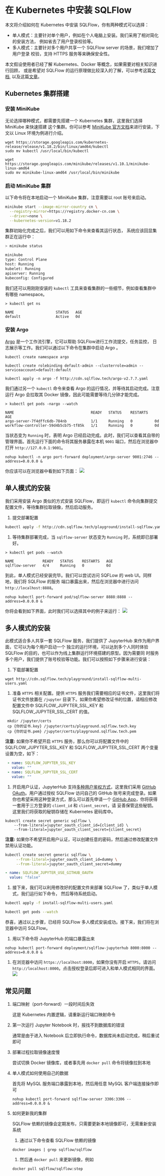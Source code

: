 # 在 Kubernetes 中安装 SQLFlow

本文将介绍如何在 Kubernetes 中安装 SQLFlow，你有两种模式可以选择：

* 单人模式：主要针对单个用户，例如在个人电脑上安装。我们采用了相对简化的安装方法，
    例如省去了用户登录校验等。
* 多人模式：主要针对多个用户共享一个 SQLFlow server 的场景，我们增加了用户登录
    校验，支持 HTTPS 服务等来确保安全性。

本文假设使用者已经了解 Kubernetes、Docker 等概念，如果需要对相关知识进行回顾，
或是希望对 SQLFlow 的运行原理做比较深入的了解，可以参考这篇[文档](develop_tutorial.cn.md),
以及这篇[文章](https://zhuanlan.zhihu.com/p/258104727)。

## Kubernetes 集群搭建

### 安装 MiniKube

无论选择哪种模式，都需要先搭建一个 Kubernetes 集群，这里我们选择 MiniKube 来快速搭建
这个集群。你可以参考 [MiniKube 官方文档](https://minikube.sigs.k8s.io/docs/start/)来进行安装，下文以 Linux 环境为例进行介绍。

```
wget https://storage.googleapis.com/kubernetes-release/release/v1.18.2/bin/linux/amd64/kubectl
sudo mv kubectl /usr/local/bin/kubectl

wget https://storage.googleapis.com/minikube/releases/v1.10.1/minikube-linux-amd64
sudo mv minikube-linux-amd64 /usr/local/bin/minikube
```

### 启动 MiniKube 集群
以下命令将在本地启动一个 MiniKube 集群，注意需要以 root 账号来启动。

```bash
minikube start --image-mirror-country cn \
  --registry-mirror=https://registry.docker-cn.com \
  --driver=none \
  --kubernetes-version=v1.18.2
```

集群初始化完成之后，我们可以用如下命令来查看其运行状态， 系统应该回显集群正在运行中：

```bash
> minikube status

minikube
type: Control Plane
host: Running
kubelet: Running
apiserver: Running
kubeconfig: Configured
```

我们还可以用刚刚安装的 `kubectl` 工具来查看集群的一些细节，例如查看集群中有哪些 namespace。
```
> kubectl get ns

NAME                   STATUS   AGE
default                Active   0d
```

### 安装 Argo

[Argo](https://argoproj.github.io/projects/argo/) 是一个工作流引擎，它可以帮助 SQLFlow进行工作流提交，任务监控，
日志展示等工作。我们可以通过以下命令在集群中启动 Argo 。
```
kubectl create namespace argo

kubectl create rolebinding default-admin --clusterrole=admin --serviceaccount=default:default

kubectl apply -n argo -f http://cdn.sqlflow.tech/argo-v2.7.7.yaml
```

我们通过另一个 `kubectl` 命令来查看 Argo 的运行情况，并等待其启动完成。注意运行 Argo 会拉取其
Docker 镜像，因此可能需要等待几分钟才能完成。
```
> kubectl get pods -nargo --watch

NAME                                   READY   STATUS    RESTARTS   AGE
argo-server-7f4dffc6db-784nb           1/1     Running   0          0d
workflow-controller-59d4b5cb75-tf85k   1/1     Running   0          0d
```
当状态变为 `Running` 时，表明 Argo 已经启动完成。此时，我们可以查看其自带的管理界面。首先运行下面的命令将其服务暴露在本机 `9001` 端口，然后在浏览器中打开 `http://127.0.0.1:9001`。
```
nohup kubectl -n argo port-forward deployment/argo-server 9001:2746 --address=0.0.0.0 &
```
你应该可以在浏览器中看到如下页面：
![](figures/playground_argo_ui.jpg)

## 单人模式的安装

我们采用安装 Argo 类似的方式安装 SQLFlow，即运行 `kubectl` 命令向集群提交配置文件，等待集群拉取镜像，然后启动服务。

1. 提交部署配置
```bash
kubectl apply -f http://cdn.sqlflow.tech/playground/install-sqlflow.yaml
```

1. 等待集群部署完成，当 `sqlflow-server` 状态变为 `Running` 时，系统即已部署好。
```
> kubectl get pods --watch

NAME             READY   STATUS    RESTARTS   AGE
sqlflow-server   4/4     Running   0          0d
```

到此，单人模式已经安装完毕。我们可以尝试访问 SQFLow 的 web UI。同样地，我们将 SQLFlow 的服务
端口暴露出来，然后在浏览器中进行访问 `http://localhost:8888`。

```
nohup kubectl port-forward pod/sqlflow-server 8888:8888 --address=0.0.0.0 &
```
你将会看到如下界面，此时我们可以选择其中的例子来运行：
![](figures/playground_tutorial_list.jpg)

## 多人模式的安装

此模式适合多人共享一套 SQLFlow 服务，我们提供了 JupyterHub 来作为用户界面，它可以为每个用户启动一个
独立的运行环境，可以达到多个人同时体验 SQLFlow 的目的，也可以作为线上集群运行环境搭建的原型。因为需要同
时服务多个用户，我们提供了账号校验等功能。我们可以按照如下步骤来进行安装：

1. 下载部署配置
```
wget http://cdn.sqlflow.tech/playground/install-sqlflow-multi-users.yaml
```

1. 准备 `HTTPS` 相关配置。提供 `HTTPS` 服务我们需要相应的证书文件，这里我们将证书文件放置在
`/jupyter` 目录下。如果你希望修改证书的位置，请相应修改配置文件中 SQLFLOW_JUPYTER_SSL_KEY
和 SQLFLOW_JUPYTER_SSL_CERT 的值。

```
 mkdir /jupyter/certs
 cp {你的证书.key} /jupyter/certs/playground.sqlflow.tech.key
 cp {你的证书.pem} /jupyter/certs/playground.sqlflow.tech.pem
```
**注意:** 如果你不希望开启 `HTTPS` 服务，那么你可以将配置文件中的SQLFLOW_JUPYTER_SSL_KEY 
和 SQLFLOW_JUPYTER_SSL_CERT 两个变量设置为空，如下：

```yaml
 - name: SQLFLOW_JUPYTER_SSL_KEY
   value: ""
 - name: SQLFLOW_JUPYTER_SSL_CERT
   value: ""
```
1. 开启用户认证，JupyterHub 支持[多种用户鉴权方式](https://jupyterhub.readthedocs.io/en/stable/reference/authenticators.html)，这里我们采用 [GitHub OAuth](https://oauthenticator.readthedocs.io/en/latest/getting-started.html#github-setup)。用户通过授权 SQLFlow 访问自己的 GitHub 账号来完成登录。如果你也希望采用这种登录方式，那么可以首先申请一个 [GitHub App](https://github.com/settings/applications/new)，你将获得一套用于三方登录的 `client_id` 和 `client_secret`，请
妥善保管这些秘钥。这里我们将获取的秘钥存储在 Kubernetes 密码库中。
```
kubectl create secret generic sqlflow \
    --from-literal=jupyter_oauth_client_id={client_id} \
    --from-literal=jupyter_oauth_client_secret={client_secret}
```

**注意:** 如果你不希望开启用户认证，可以创建任意的密码，然后通过修改配置文件禁用认证功能。

```bash
kubectl create secret generic sqlflow \
     --from-literal=jupyter_oauth_client_id=dummy \
     --from-literal=jupyter_oauth_client_secret=dummy
```
```yaml
- name: SQLFLOW_JUPYTER_USE_GITHUB_OAUTH
  value: "false"
```

1. 接下来，我们可以利用修改好的配置文件来部署 SQLFlow 了，类似于单人模式，我们运行如下命令，
然后等待系统启动。

```bash
kubectl apply -f install-sqlflow-multi-users.yaml

kubectl get pods --watch
```

恭喜，通过以上步骤，已经将 SQLFlow 多人模式安装成功。接下来，我们将在浏览器中访问 SQLFlow。

1. 用以下命令将 JupyterHub 的端口暴露出来
```
nohup kubectl port-forward deployment/sqlflow-jupyterhub 8000:8000 --address=0.0.0.0 &
```
1. 在浏览器中访问 `https://localhost:8000`，如果你没有开启 `HTTPS`，请访问 `http://localhost:8000`。点击授权登录后即可进入和单人模式相同的界面。
![](figures/playground_login_ui.jpg)

## 常见问题

1. 端口映射（port-forward）一段时间后失效

    这是 Kubernetes 内置逻辑，请重新运行端口映射命令

1. 第一次运行 Jupyter Notebook 时，报找不到数据库的错误

    通常是由于进入 Notebook 后立即执行命令，数据库尚未启动完成，稍后重试即可

1. 部署过程拉取镜像速度慢

    尝试切换 Docker 镜像库，或者事先用 `docker pull` 命令将镜像拉到本地

1. 单人模式如何使用自己的数据

    首先将 MySQL 服务端口暴露到本地，然后用任意 MySQL 客户端连接操作即可
    ```
    nohup kubectl port-forward sqlflow-server 3306:3306 --address=0.0.0.0 &
    ```

1. 如何更新我的集群

    SQLFlow 依赖的镜像会定期发布，只需要更新本地镜像即可，无需重新安装系统

    1. 通过以下命令查看 SQLFlow 依赖的镜像
    ```
    docker images | grep sqlflow/sqlflow
    ```
    1. 然后通 `docker pull` 来更新镜像，例如
    ```
    docker pull sqlflow/sqlflow:step
    ```
 